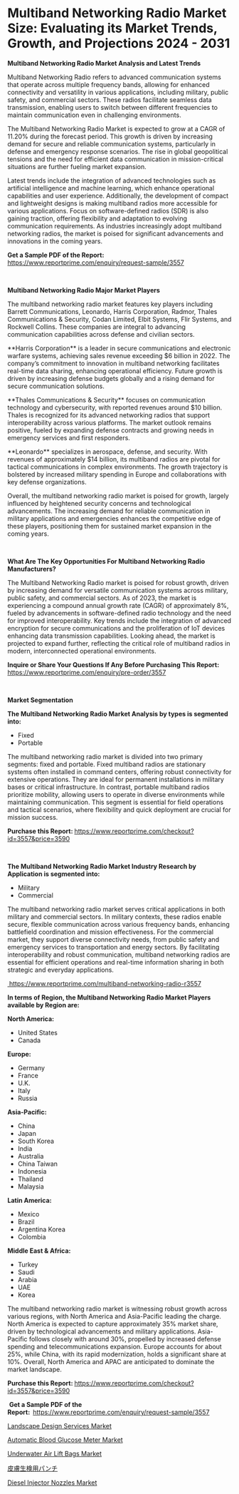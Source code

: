 <p><h1>Multiband Networking Radio Market Size: Evaluating its Market Trends, Growth, and Projections 2024 - 2031</h1></p><p><strong>Multiband Networking Radio Market Analysis and Latest Trends</strong></p>
<p><p>Multiband Networking Radio refers to advanced communication systems that operate across multiple frequency bands, allowing for enhanced connectivity and versatility in various applications, including military, public safety, and commercial sectors. These radios facilitate seamless data transmission, enabling users to switch between different frequencies to maintain communication even in challenging environments.</p><p>The Multiband Networking Radio Market is expected to grow at a CAGR of 11.20% during the forecast period. This growth is driven by increasing demand for secure and reliable communication systems, particularly in defense and emergency response scenarios. The rise in global geopolitical tensions and the need for efficient data communication in mission-critical situations are further fueling market expansion.</p><p>Latest trends include the integration of advanced technologies such as artificial intelligence and machine learning, which enhance operational capabilities and user experience. Additionally, the development of compact and lightweight designs is making multiband radios more accessible for various applications. Focus on software-defined radios (SDR) is also gaining traction, offering flexibility and adaptation to evolving communication requirements. As industries increasingly adopt multiband networking radios, the market is poised for significant advancements and innovations in the coming years.</p></p>
<p><strong>Get a Sample PDF of the Report:&nbsp;</strong> <a href="https://www.reportprime.com/enquiry/request-sample/3557">https://www.reportprime.com/enquiry/request-sample/3557</a></p>
<p>&nbsp;</p>
<p><strong>Multiband Networking Radio Major Market Players</strong></p>
<p><p>The multiband networking radio market features key players including Barrett Communications, Leonardo, Harris Corporation, Radmor, Thales Communications & Security, Codan Limited, Elbit Systems, Flir Systems, and Rockwell Collins. These companies are integral to advancing communication capabilities across defense and civilian sectors.</p><p>**Harris Corporation** is a leader in secure communications and electronic warfare systems, achieving sales revenue exceeding $6 billion in 2022. The company’s commitment to innovation in multiband networking facilitates real-time data sharing, enhancing operational efficiency. Future growth is driven by increasing defense budgets globally and a rising demand for secure communication solutions.</p><p>**Thales Communications & Security** focuses on communication technology and cybersecurity, with reported revenues around $10 billion. Thales is recognized for its advanced networking radios that support interoperability across various platforms. The market outlook remains positive, fueled by expanding defense contracts and growing needs in emergency services and first responders.</p><p>**Leonardo** specializes in aerospace, defense, and security. With revenues of approximately $14 billion, its multiband radios are pivotal for tactical communications in complex environments. The growth trajectory is bolstered by increased military spending in Europe and collaborations with key defense organizations.</p><p>Overall, the multiband networking radio market is poised for growth, largely influenced by heightened security concerns and technological advancements. The increasing demand for reliable communication in military applications and emergencies enhances the competitive edge of these players, positioning them for sustained market expansion in the coming years.</p></p>
<p>&nbsp;</p>
<p><strong>What Are The Key Opportunities For Multiband Networking Radio Manufacturers?</strong></p>
<p><p>The Multiband Networking Radio market is poised for robust growth, driven by increasing demand for versatile communication systems across military, public safety, and commercial sectors. As of 2023, the market is experiencing a compound annual growth rate (CAGR) of approximately 8%, fueled by advancements in software-defined radio technology and the need for improved interoperability. Key trends include the integration of advanced encryption for secure communications and the proliferation of IoT devices enhancing data transmission capabilities. Looking ahead, the market is projected to expand further, reflecting the critical role of multiband radios in modern, interconnected operational environments.</p></p>
<p><strong>Inquire or Share Your Questions If Any Before Purchasing This Report:</strong> <a href="https://www.reportprime.com/enquiry/pre-order/3557">https://www.reportprime.com/enquiry/pre-order/3557</a></p>
<p>&nbsp;</p>
<p><strong>Market Segmentation</strong></p>
<p><strong>The Multiband Networking Radio Market Analysis by types is segmented into:</strong></p>
<p><ul><li>Fixed</li><li>Portable</li></ul></p>
<p><p>The multiband networking radio market is divided into two primary segments: fixed and portable. Fixed multiband radios are stationary systems often installed in command centers, offering robust connectivity for extensive operations. They are ideal for permanent installations in military bases or critical infrastructure. In contrast, portable multiband radios prioritize mobility, allowing users to operate in diverse environments while maintaining communication. This segment is essential for field operations and tactical scenarios, where flexibility and quick deployment are crucial for mission success.</p></p>
<p><strong>Purchase this Report:&nbsp;</strong><a href="https://www.reportprime.com/checkout?id=3557&price=3590">https://www.reportprime.com/checkout?id=3557&price=3590</a></p>
<p>&nbsp;</p>
<p><strong>The Multiband Networking Radio Market Industry Research by Application is segmented into:</strong></p>
<p><ul><li>Military</li><li>Commercial</li></ul></p>
<p><p>The multiband networking radio market serves critical applications in both military and commercial sectors. In military contexts, these radios enable secure, flexible communication across various frequency bands, enhancing battlefield coordination and mission effectiveness. For the commercial market, they support diverse connectivity needs, from public safety and emergency services to transportation and energy sectors. By facilitating interoperability and robust communication, multiband networking radios are essential for efficient operations and real-time information sharing in both strategic and everyday applications.</p></p>
<p><a href="https://www.reportprime.com/multiband-networking-radio-r3557">&nbsp;https://www.reportprime.com/multiband-networking-radio-r3557</a></p>
<p><strong>In terms of Region, the Multiband Networking Radio Market Players available by Region are:</strong></p>
<p>
    <p> <strong> North America: </strong>
        <ul>
            <li>United States</li>
            <li>Canada</li>
        </ul>
        </p> 
    <p> <strong> Europe: </strong>
        <ul>
            <li>Germany</li>
            <li>France</li>
            <li>U.K.</li>
            <li>Italy</li>
            <li>Russia</li>
        </ul>
        </p> 
    <p> <strong> Asia-Pacific: </strong>
        <ul>
            <li>China</li>
            <li>Japan</li>
            <li>South Korea</li>
            <li>India</li>
            <li>Australia</li>
            <li>China Taiwan</li>
            <li>Indonesia</li>
            <li>Thailand</li>
            <li>Malaysia</li>
        </ul>
        </p> 
    <p> <strong> Latin America: </strong>
        <ul>
            <li>Mexico</li>
            <li>Brazil</li>
            <li>Argentina Korea</li>
            <li>Colombia</li>
        </ul>
        </p> 
    <p> <strong> Middle East & Africa: </strong>
        <ul>
            <li>Turkey</li>
            <li>Saudi</li>
            <li>Arabia</li>
            <li>UAE</li>
            <li>Korea</li>
        </ul>
    </p>
    </p>
<p><p>The multiband networking radio market is witnessing robust growth across various regions, with North America and Asia-Pacific leading the charge. North America is expected to capture approximately 35% market share, driven by technological advancements and military applications. Asia-Pacific follows closely with around 30%, propelled by increased defense spending and telecommunications expansion. Europe accounts for about 25%, while China, with its rapid modernization, holds a significant share at 10%. Overall, North America and APAC are anticipated to dominate the market landscape.</p></p>
<p><strong>Purchase this Report: </strong><a href="https://www.reportprime.com/checkout?id=3557&price=3590">https://www.reportprime.com/checkout?id=3557&price=3590</a></p>
<p>&nbsp;<strong>Get a Sample PDF of the Report:&nbsp;&nbsp;</strong><a href="https://www.reportprime.com/enquiry/request-sample/3557">https://www.reportprime.com/enquiry/request-sample/3557</a></p>
<p><strong></strong></p>
<p><p><a href="https://www.linkedin.com/pulse/landscape-design-services-market-size-share-trends-analysis-dgdbe?trackingId=F36uQ0%2FuQce5QuB%2FwBO3Hw%3D%3D">Landscape Design Services Market</a></p><p><a href="https://www.linkedin.com/pulse/automatic-blood-glucose-meter-market-size-share-analysis-bee9e?trackingId=n8hW%2FSu1T8GfXTR3qTxyzg%3D%3D">Automatic Blood Glucose Meter Market</a></p><p><a href="https://medium.com/@shjsi3663/exploring-underwater-air-lift-bags-market-dynamics-global-trends-and-future-growth-prospects-2024-025001bdcd3a">Underwater Air Lift Bags Market</a></p><p><a href="https://medium.com/@sheilabruen2023/%E7%9A%AE%E8%86%9A%E7%94%9F%E6%A4%9C%E3%83%91%E3%83%B3%E3%83%81%E5%B8%82%E5%A0%B4-%E3%82%B0%E3%83%AD%E3%83%BC%E3%83%90%E3%83%AB%E5%B8%82%E5%A0%B4%E3%81%AE%E6%B4%9E%E5%AF%9F%E3%81%A8%E5%9C%B0%E5%9F%9F%E5%88%86%E6%9E%90-2024%E5%B9%B4-2031%E5%B9%B4-ab6df80844f5">皮膚生検用パンチ</a></p><p><a href="https://medium.com/@shjsi3663/diesel-injector-nozzles-market-research-report-market-forecast-and-growth-prospects-with-a-steady-f196030975e6">Diesel Injector Nozzles Market</a></p></p>